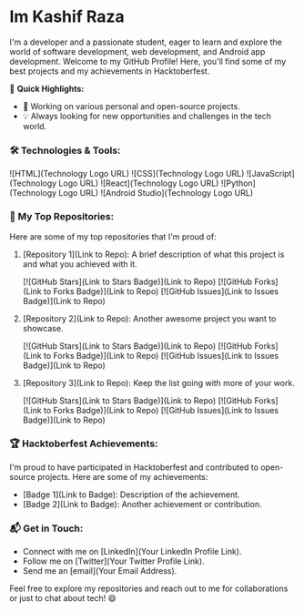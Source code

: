 <h1>Im Kashif Raza</h1>

I'm a developer and a passionate student, eager to learn and explore the world of software development, web development, and Android app development. Welcome to my GitHub Profile! Here, you'll find some of my best projects and my achievements in Hacktoberfest.

🚀 **Quick Highlights:**

- 💼 Working on various personal and open-source projects.
- 💡 Always looking for new opportunities and challenges in the tech world.

### 🛠️ Technologies & Tools:

![HTML](Technology Logo URL) ![CSS](Technology Logo URL) ![JavaScript](Technology Logo URL) ![React](Technology Logo URL) ![Python](Technology Logo URL) ![Android Studio](Technology Logo URL)

### 📂 My Top Repositories:

Here are some of my top repositories that I'm proud of:

1. [Repository 1](Link to Repo): A brief description of what this project is and what you achieved with it.

   [![GitHub Stars](Link to Stars Badge)](Link to Repo) [![GitHub Forks](Link to Forks Badge)](Link to Repo) [![GitHub Issues](Link to Issues Badge)](Link to Repo)

2. [Repository 2](Link to Repo): Another awesome project you want to showcase.

   [![GitHub Stars](Link to Stars Badge)](Link to Repo) [![GitHub Forks](Link to Forks Badge)](Link to Repo) [![GitHub Issues](Link to Issues Badge)](Link to Repo)

3. [Repository 3](Link to Repo): Keep the list going with more of your work.

   [![GitHub Stars](Link to Stars Badge)](Link to Repo) [![GitHub Forks](Link to Forks Badge)](Link to Repo) [![GitHub Issues](Link to Issues Badge)](Link to Repo)

### 🏆 Hacktoberfest Achievements:

I'm proud to have participated in Hacktoberfest and contributed to open-source projects. Here are some of my achievements:

- [Badge 1](Link to Badge): Description of the achievement.
- [Badge 2](Link to Badge): Another achievement or contribution.

### 📬 Get in Touch:

- Connect with me on [LinkedIn](Your LinkedIn Profile Link).
- Follow me on [Twitter](Your Twitter Profile Link).
- Send me an [email](Your Email Address).

Feel free to explore my repositories and reach out to me for collaborations or just to chat about tech! 😄
